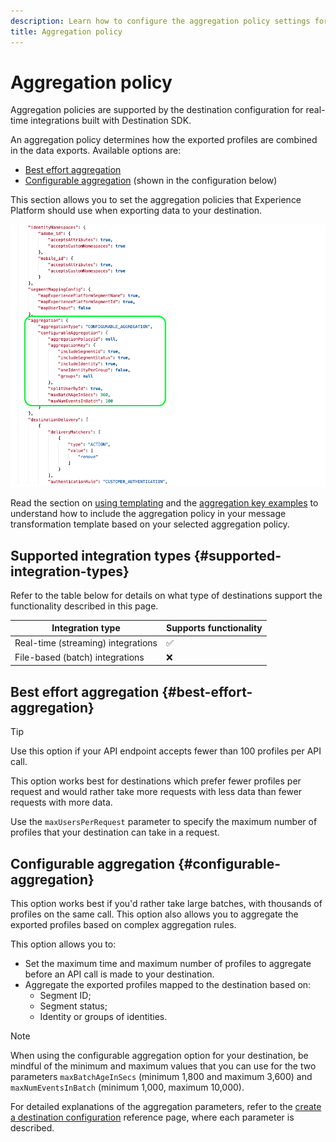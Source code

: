 ```yaml
---
description: Learn how to configure the aggregation policy settings for destinations built with Destination SDK.
title: Aggregation policy
---
```


# Aggregation policy




Aggregation policies are supported by the destination configuration for real-time integrations built with Destination SDK.



An aggregation policy determines how the exported profiles are combined in the data exports. Available options are:

* [Best effort aggregation](#best-effort-aggregation)
* [Configurable aggregation](#configurable-aggregation) (shown in the configuration below)

This section allows you to set the aggregation policies that Experience Platform should use when exporting data to your destination.

![Aggregation policy in the configuration template](../../assets/functionality/destination-configuration/aggregation-configuration.png)

Read the section on [using templating](../../functionality/destination-server/message-format.md#using-templating) and the [aggregation key examples](../../functionality/destination-server/message-format.md#template-aggregation-key) to understand how to include the aggregation policy in your message transformation template based on your selected aggregation policy. 

## Supported integration types {#supported-integration-types}

Refer to the table below for details on what type of destinations support the functionality described in this page.

|Integration type| Supports functionality |
|---|---|
| Real-time (streaming) integrations | :white_check_mark: |
| File-based (batch) integrations | :x: |

## Best effort aggregation {#best-effort-aggregation}

>[!TIP]
>
>Use this option if your API endpoint accepts fewer than 100 profiles per API call.

This option works best for destinations which prefer fewer profiles per request and would rather take more requests with less data than fewer requests with more data.

Use the `maxUsersPerRequest` parameter to specify the maximum number of profiles that your destination can take in a request.

## Configurable aggregation {#configurable-aggregation}

This option works best if you'd rather take large batches, with thousands of profiles on the same call. This option also allows you to aggregate the exported profiles based on complex aggregation rules.

This option allows you to:

* Set the maximum time and maximum number of profiles to aggregate before an API call is made to your destination.
* Aggregate the exported profiles mapped to the destination based on:
    * Segment ID;
    * Segment status;
    * Identity or groups of identities.

>[!NOTE]
>
>When using the configurable aggregation option for your destination, be mindful of the minimum and maximum values that you can use for the two parameters `maxBatchAgeInSecs` (minimum 1,800 and maximum 3,600) and `maxNumEventsInBatch` (minimum 1,000, maximum 10,000).

For detailed explanations of the aggregation parameters, refer to the [create a destination configuration](../../authoring-api/destination-configuration/create-destination-configuration.md) reference page, where each parameter is described.
